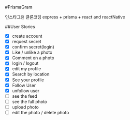 #PrismaGram

인스타그램 클론코딩
express + prisma + react and reactNative

##User Stories

- [X] create account
- [X] request secret
- [X] confirm secret(login)
- [X] Like / unlike a photo
- [X] Comment on a photo
- [X] login / logout
- [X] edit my profile 
- [X] Search by location
- [X] See your profile
- [X] Follow User
- [X]  unfollow user
- [ ] see the feed
- [ ] see the full photo
- [ ] upload photo 
- [ ] edit the photo / delete photo 